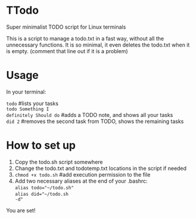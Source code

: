# TTodo
Super minimalist TODO script for Linux terminals

This is a script to manage a todo.txt in a fast way, without all the unnecessary functions. 
It is so minimal, it even deletes the todo.txt when it is empty. (comment that line out if it is a problem)

# Usage

In your terminal:

<code>todo</code> #lists your tasks <br />
<code>todo Something I definitely Should do</code> #adds a TODO note, and shows all your tasks <br />
<code>did 2</code> #removes the second task from TODO, shows the remaining tasks <br />

# How to set up

1. Copy the todo.sh script somewhere
2. Change the todo.txt and todotemp.txt locations in the script if needed
3. <code>chmod +x todo.sh</code> #add execution permission to the file
4. Add two necessary aliases at the end of your .bashrc: <br />
  <code>alias todo="~/todo.sh"</code><br />
  <code>alias did="~/todo.sh -d"</code><br />


You are set!

